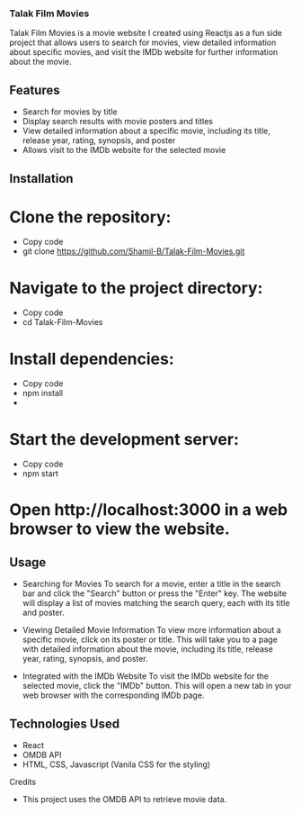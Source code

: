 ### Talak Film Movies
Talak Film Movies is a movie website I created using Reactjs as a fun side project that allows users to search for movies, view detailed information about specific movies, and visit the IMDb website for further information about the movie.

## Features
* Search for movies by title
* Display search results with movie posters and titles
* View detailed information about a specific movie, including its title, release year, rating, synopsis, and poster
* Allows visit to the IMDb website for the selected movie

## Installation
# Clone the repository:
* Copy code
* git clone https://github.com/Shamil-B/Talak-Film-Movies.git

# Navigate to the project directory:
* Copy code
* cd Talak-Film-Movies

# Install dependencies:
* Copy code
* npm install
* 
# Start the development server:
* Copy code
* npm start
# Open http://localhost:3000 in a web browser to view the website.


## Usage
* Searching for Movies
To search for a movie, enter a title in the search bar and click the "Search" button or press the "Enter" key. The website will display a list of movies matching the search query, each with its title and poster.

* Viewing Detailed Movie Information
To view more information about a specific movie, click on its poster or title. This will take you to a page with detailed information about the movie, including its title, release year, rating, synopsis, and poster.

* Integrated with the IMDb Website
To visit the IMDb website for the selected movie, click the "IMDb" button. This will open a new tab in your web browser with the corresponding IMDb page.

## Technologies Used
* React
* OMDB API
* HTML, CSS, Javascript (Vanila CSS for the styling)

Credits
* This project uses the OMDB API to retrieve movie data.

